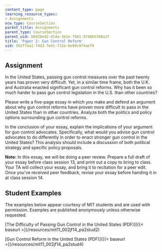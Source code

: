 ```yaml
---
content_type: page
learning_resource_types:
- Assignments
ocw_type: CourseSection
parent_title: Assignments
parent_type: CourseSection
parent_uid: b9d28ed2-d14a-361e-7941-9746b5768a37
title: 'Paper 2: Gun Control Reform'
uid: 562ffaa1-f4d3-7e41-f32e-6e89c8f4aef9
---
```


Assignment
----------

In the United States, passing gun control measures over the past twenty years has proven very difficult. Yet, in a similar time frame, both the U.K. and Australia enacted significant gun control reforms. Why has it been so much harder to pass gun control legislation in the U.S. than other countries?

Please write a five-page essay in which you make and defend an argument about why gun control reforms have proven more difficult to pass in the United States than in other countries. Analyze both the politics and policy options surrounding gun control reforms.

In the conclusion of your essay, explain the implications of your argument for gun control advocates. Specifically, what would you advise gun control advocates to do differently in order to enact stronger gun control in the United States? This analysis should include a discussion of both political strategy and specific policy proposals.

**Note:** In this essay, we will be doing a peer review. Prepare a full draft of your essay before class session 13, and print out a copy to bring to class. Your TA will collect your essay, and bring it to recitation for a peer edit. Once you've received peer feedback, revise your essay before handing it in at class session 14.

Student Examples
----------------

The examples below appear courtesy of MIT students and are used with permission. Examples are published anonymously unless otherwise requested.

[The Difficulty of Passing Gun Control in the United States (PDF)]({{< baseurl >}}/resources/mit11_002jf14_pa2stud2)

[Gun Control Reform in the United States (PDF)]({{< baseurl >}}/resources/mit11_002jf14_pa2stud4)